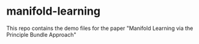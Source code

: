 # manifold-learning
This repo contains the demo files for the paper "Manifold Learning via the Principle Bundle Approach"
